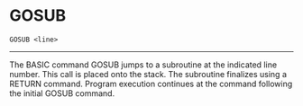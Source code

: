# GOSUB
```
GOSUB <line>
```
---

The BASIC command GOSUB jumps to a subroutine at the indicated line number. This call is placed onto the stack. The subroutine finalizes using a RETURN command. Program execution continues at the command following the initial GOSUB command.